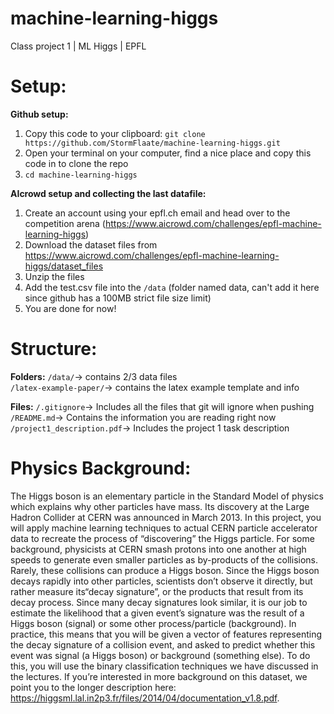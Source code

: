 # machine-learning-higgs
Class project 1 | ML Higgs | EPFL


# Setup:
**Github setup:**
1. Copy this code to your clipboard: ```git clone https://github.com/StormFlaate/machine-learning-higgs.git```<br/>
2. Open your terminal on your computer, find a nice place and copy this code in to clone the repo<br/>
3. ```cd machine-learning-higgs```<br/>

**AIcrowd setup and collecting the last datafile:**
1. Create an account using your epfl.ch email and head over to the competition arena (https://www.aicrowd.com/challenges/epfl-machine-learning-higgs)
2. Download the dataset files from https://www.aicrowd.com/challenges/epfl-machine-learning-higgs/dataset_files
3. Unzip the files
4. Add the test.csv file into the ```/data``` (folder named data, can't add it here since github has a 100MB strict file size limit)
5. You are done for now!<br/>

# Structure:
**Folders:**
```/data/```-> contains 2/3 data files<br/>
```/latex-example-paper/```-> contains the latex example template and info<br/>

**Files:**
```/.gitignore```-> Includes all the files that git will ignore when pushing<br/>
```/README.md```-> Contains the information you are reading right now<br/>
```/project1_description.pdf```-> Includes the project 1 task description<br/>


# Physics Background:
The Higgs boson is an elementary particle in the Standard Model of physics which explains why other particles have mass. Its discovery at the Large Hadron Collider at CERN was announced in March 2013. In this project, you will apply machine learning techniques to actual CERN particle accelerator data to recreate the process of “discovering” the Higgs particle. For some background, physicists at CERN smash protons into one another at high speeds to generate even smaller particles as by-products of the collisions. Rarely, these collisions can produce a Higgs boson. Since the Higgs boson decays rapidly into other particles, scientists don’t observe it directly, but rather measure its“decay signature”, or the products that result from its decay process. Since many decay signatures look similar, it is our job to estimate the likelihood that a given event’s signature was the result of a Higgs boson (signal) or some other process/particle (background). In practice, this means that you will be given a vector of features representing the decay signature of a collision event, and asked to predict whether this event was signal (a Higgs boson) or background (something else). To do this, you will use the binary classification techniques we have discussed in the lectures.
If you’re interested in more background on this dataset, we point you to the longer description here: https://higgsml.lal.in2p3.fr/files/2014/04/documentation_v1.8.pdf.
